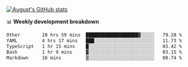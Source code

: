 
[![August's GitHub stats](https://github-readme-stats.vercel.app/api?username=zou-weidong&show_icons=true&theme=radical)](https://github.com/zou-weidong)


📊 **Weekly development breakdown**
<!--START_SECTION:waka-->

```txt
Other        28 hrs 59 mins  ███████████████████▓░░░░░   79.28 %
YAML         4 hrs 17 mins   ███░░░░░░░░░░░░░░░░░░░░░░   11.73 %
TypeScript   1 hr 15 mins    █░░░░░░░░░░░░░░░░░░░░░░░░   03.42 %
Bash         1 hr 9 mins     ▓░░░░░░░░░░░░░░░░░░░░░░░░   03.15 %
Markdown     16 mins         ▒░░░░░░░░░░░░░░░░░░░░░░░░   00.74 %
```

<!--END_SECTION:waka-->
